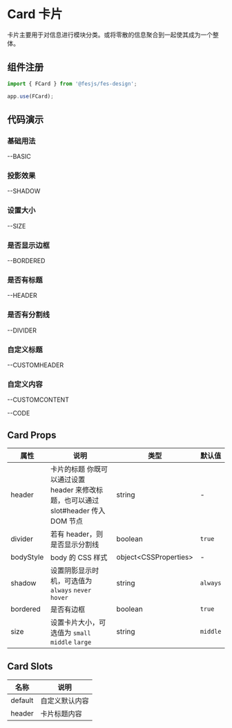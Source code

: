 # Card 卡片

卡片主要用于对信息进行模块分类。或将零散的信息聚合到一起使其成为一个整体。

## 组件注册

```js
import { FCard } from '@fesjs/fes-design';

app.use(FCard);
```

## 代码演示

### 基础用法

--BASIC

### 投影效果

--SHADOW

### 设置大小

--SIZE

### 是否显示边框

--BORDERED

### 是否有标题

--HEADER

### 是否有分割线

--DIVIDER

### 自定义标题

--CUSTOMHEADER

### 自定义内容

--CUSTOMCONTENT

--CODE

## Card Props

| 属性      | 说明                                                                                | 类型                    | 默认值   |
| --------- | ----------------------------------------------------------------------------------- | ----------------------- | -------- |
| header    | 卡片的标题 你既可以通过设置 header 来修改标题，也可以通过 slot#header 传入 DOM 节点 | string                  | -        |
| divider   | 若有 header，则是否显示分割线                                                       | boolean                 | `true`   |
| bodyStyle | body 的 CSS 样式                                                                    | object\<CSSProperties\> | -        |
| shadow    | 设置阴影显示时机，可选值为 `always` `never` `hover`                                 | string                  | `always` |
| bordered  | 是否有边框                                                                          | boolean                 | `true`   |
| size      | 设置卡片大小，可选值为 `small` `middle` `large`                                     | string                  | `middle` |

## Card Slots

| 名称    | 说明           |
| ------- | -------------- |
| default | 自定义默认内容 |
| header  | 卡片标题内容   |
